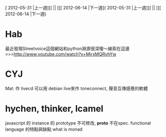 [ 2012-05-31 |上一週]]] || [[[ 2012-06-14 |下一週]( 2012-05-31 |上一週]]] || [[[ 2012-06-14 |下一週)



# Hab

最近發現Streetvoice這個網站和python淵源很深喔～線索在這邊>>><http://www.youtube.com/watch?v=MjrxMQRvhYw>  

# CYJ

Mat: 作 livecd 可以用 debian live來作
toneconnect, 聲音互傳感應的軟體

# hychen, thinker, lcamel

javascript 的 instance 的 prototype 不可修改, **proto** 不在spec.
functional language 的特點與缺點
what is monad